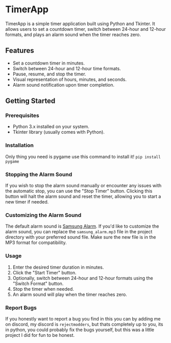 # TimerApp

TimerApp is a simple timer application built using Python and Tkinter. It allows users to set a countdown timer, switch between 24-hour and 12-hour formats, and plays an alarm sound when the timer reaches zero.

## Features

- Set a countdown timer in minutes.
- Switch between 24-hour and 12-hour time formats.
- Pause, resume, and stop the timer.
- Visual representation of hours, minutes, and seconds.
- Alarm sound notification upon timer completion.

## Getting Started

### Prerequisites

- Python 3.x installed on your system.
- Tkinter library (usually comes with Python).

### Installation
Only thing you need is pygame use this command to install it! `pip install pygame`

### Stopping the Alarm Sound

If you wish to stop the alarm sound manually or encounter any issues with the automatic stop, you can use the "Stop Timer" button. Clicking this button will halt the alarm sound and reset the timer, allowing you to start a new timer if needed.

### Customizing the Alarm Sound

The default alarm sound is [Samsung Alarm](https://www.zedge.net/ringtone/0d3a6b29-7272-40dd-b9ff-71783a1c7871). If you'd like to customize the alarm sound, you can replace the `samsung_alarm.mp3` file in the project directory with your preferred sound file. Make sure the new file is in the MP3 format for compatibility.


### Usage
1. Enter the desired timer duration in minutes.
2. Click the "Start Timer" button.
3. Optionally, switch between 24-hour and 12-hour formats using the "Switch Format" button.
4. Stop the timer when needed.
5. An alarm sound will play when the timer reaches zero.

### Report Bugs
If you honestly want to report a bug you find in this you can by adding me on discord, my discord is `rejectmodders`, but thats completely up to you, its in python, you could probably fix the bugs yourself, but this was a little project I did for fun to be honest.
